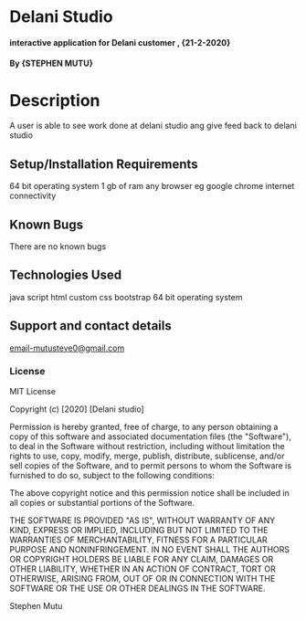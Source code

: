 # Delani Studio
#### interactive application for Delani customer  , {21-2-2020}
#### By {STEPHEN MUTU}


# Description
A user is able to see work done at delani studio ang give feed back to delani studio


## Setup/Installation Requirements
64 bit operating system 
1 gb of ram 
any browser eg google chrome 
internet connectivity
  


## Known Bugs
There are no known bugs 



## Technologies Used
java script
html
custom css
bootstrap 
64 bit operating system 



## Support and contact details
email-mutusteve0@gmail.com



### License
MIT License

Copyright (c) [2020] [Delani studio]

Permission is hereby granted, free of charge, to any person obtaining a copy
of this software and associated documentation files (the "Software"), to deal
in the Software without restriction, including without limitation the rights
to use, copy, modify, merge, publish, distribute, sublicense, and/or sell
copies of the Software, and to permit persons to whom the Software is
furnished to do so, subject to the following conditions:

The above copyright notice and this permission notice shall be included in all
copies or substantial portions of the Software.

THE SOFTWARE IS PROVIDED "AS IS", WITHOUT WARRANTY OF ANY KIND, EXPRESS OR
IMPLIED, INCLUDING BUT NOT LIMITED TO THE WARRANTIES OF MERCHANTABILITY,
FITNESS FOR A PARTICULAR PURPOSE AND NONINFRINGEMENT. IN NO EVENT SHALL THE
AUTHORS OR COPYRIGHT HOLDERS BE LIABLE FOR ANY CLAIM, DAMAGES OR OTHER
LIABILITY, WHETHER IN AN ACTION OF CONTRACT, TORT OR OTHERWISE, ARISING FROM,
OUT OF OR IN CONNECTION WITH THE SOFTWARE OR THE USE OR OTHER DEALINGS IN THE
SOFTWARE.


Stephen Mutu 